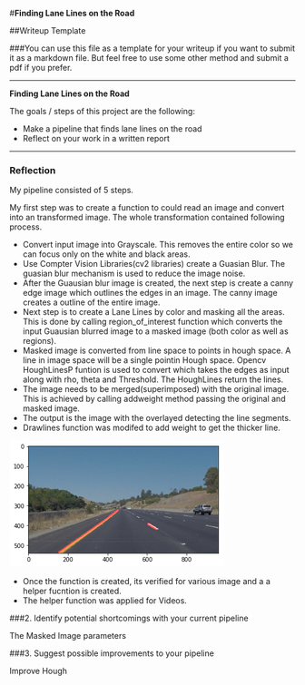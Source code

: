 #**Finding Lane Lines on the Road** 

##Writeup Template

###You can use this file as a template for your writeup if you want to submit it as a markdown file. But feel free to use some other method and submit a pdf if you prefer.

---

**Finding Lane Lines on the Road**

The goals / steps of this project are the following:
* Make a pipeline that finds lane lines on the road
* Reflect on your work in a written report


[//]: # (Image References)

[image1]: ./converted_image.png "Grayscale"

[image2]: ./white.mp4

[image3]: ./yellow.mp4

---

### Reflection

My pipeline consisted of 5 steps. 

My first step was to create a function to could read an image and convert into an transformed image. The whole transformation contained following process.

* Convert input image into Grayscale. This removes the entire color so we can focus only on the white and black areas. 
* Use Compter Vision Libraries(cv2 libraries) create a Guasian Blur. The guasian blur mechanism is used to reduce the image noise.
* After the Guausian blur image is created, the next step is create a canny edge image which outlines the edges in an image. The canny image creates a outline of the entire image.
* Next step is to create a Lane Lines by color and masking all the areas. This is done by calling region_of_interest function which converts the input Guausian blurred image to a masked image (both color as well as regions).
* Masked image is converted from line space to points in hough space. A line in image space will be a single pointin Hough space. Opencv HoughLinesP funtion is used to convert which takes the edges as input along with rho, theta and Threshold. The HoughLines return the lines. 
* The image needs to be merged(superimposed) with the original image. This is achieved by calling addweight method passing the original and masked image.
* The output is the image with the overlayed detecting the line segments.
* Drawlines function was modifed to add weight to get the thicker line.

![alt text][image1]

* Once the function is created, its verified for various image and a a helper fucntion is created.
* The helper function was applied for Videos.

[image2]: ./white.mp4

[image3]: ./yellow.mp4


###2. Identify potential shortcomings with your current pipeline

The Masked Image  parameters 

###3. Suggest possible improvements to your pipeline

Improve Hough 
